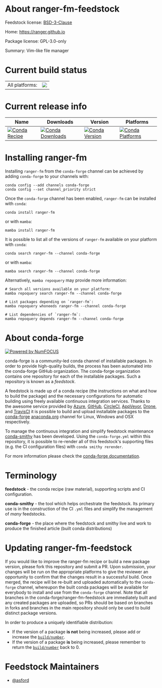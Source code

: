 About ranger-fm-feedstock
=========================

Feedstock license: [BSD-3-Clause](https://github.com/conda-forge/ranger-fm-feedstock/blob/main/LICENSE.txt)

Home: https://ranger.github.io

Package license: GPL-3.0-only

Summary: Vim-like file manager

Current build status
====================


<table><tr><td>All platforms:</td>
    <td>
      <a href="https://dev.azure.com/conda-forge/feedstock-builds/_build/latest?definitionId=10955&branchName=main">
        <img src="https://dev.azure.com/conda-forge/feedstock-builds/_apis/build/status/ranger-fm-feedstock?branchName=main">
      </a>
    </td>
  </tr>
</table>

Current release info
====================

| Name | Downloads | Version | Platforms |
| --- | --- | --- | --- |
| [![Conda Recipe](https://img.shields.io/badge/recipe-ranger--fm-green.svg)](https://anaconda.org/conda-forge/ranger-fm) | [![Conda Downloads](https://img.shields.io/conda/dn/conda-forge/ranger-fm.svg)](https://anaconda.org/conda-forge/ranger-fm) | [![Conda Version](https://img.shields.io/conda/vn/conda-forge/ranger-fm.svg)](https://anaconda.org/conda-forge/ranger-fm) | [![Conda Platforms](https://img.shields.io/conda/pn/conda-forge/ranger-fm.svg)](https://anaconda.org/conda-forge/ranger-fm) |

Installing ranger-fm
====================

Installing `ranger-fm` from the `conda-forge` channel can be achieved by adding `conda-forge` to your channels with:

```
conda config --add channels conda-forge
conda config --set channel_priority strict
```

Once the `conda-forge` channel has been enabled, `ranger-fm` can be installed with `conda`:

```
conda install ranger-fm
```

or with `mamba`:

```
mamba install ranger-fm
```

It is possible to list all of the versions of `ranger-fm` available on your platform with `conda`:

```
conda search ranger-fm --channel conda-forge
```

or with `mamba`:

```
mamba search ranger-fm --channel conda-forge
```

Alternatively, `mamba repoquery` may provide more information:

```
# Search all versions available on your platform:
mamba repoquery search ranger-fm --channel conda-forge

# List packages depending on `ranger-fm`:
mamba repoquery whoneeds ranger-fm --channel conda-forge

# List dependencies of `ranger-fm`:
mamba repoquery depends ranger-fm --channel conda-forge
```


About conda-forge
=================

[![Powered by
NumFOCUS](https://img.shields.io/badge/powered%20by-NumFOCUS-orange.svg?style=flat&colorA=E1523D&colorB=007D8A)](https://numfocus.org)

conda-forge is a community-led conda channel of installable packages.
In order to provide high-quality builds, the process has been automated into the
conda-forge GitHub organization. The conda-forge organization contains one repository
for each of the installable packages. Such a repository is known as a *feedstock*.

A feedstock is made up of a conda recipe (the instructions on what and how to build
the package) and the necessary configurations for automatic building using freely
available continuous integration services. Thanks to the awesome service provided by
[Azure](https://azure.microsoft.com/en-us/services/devops/), [GitHub](https://github.com/),
[CircleCI](https://circleci.com/), [AppVeyor](https://www.appveyor.com/),
[Drone](https://cloud.drone.io/welcome), and [TravisCI](https://travis-ci.com/)
it is possible to build and upload installable packages to the
[conda-forge](https://anaconda.org/conda-forge) [anaconda.org](https://anaconda.org/)
channel for Linux, Windows and OSX respectively.

To manage the continuous integration and simplify feedstock maintenance
[conda-smithy](https://github.com/conda-forge/conda-smithy) has been developed.
Using the ``conda-forge.yml`` within this repository, it is possible to re-render all of
this feedstock's supporting files (e.g. the CI configuration files) with ``conda smithy rerender``.

For more information please check the [conda-forge documentation](https://conda-forge.org/docs/).

Terminology
===========

**feedstock** - the conda recipe (raw material), supporting scripts and CI configuration.

**conda-smithy** - the tool which helps orchestrate the feedstock.
                   Its primary use is in the construction of the CI ``.yml`` files
                   and simplify the management of *many* feedstocks.

**conda-forge** - the place where the feedstock and smithy live and work to
                  produce the finished article (built conda distributions)


Updating ranger-fm-feedstock
============================

If you would like to improve the ranger-fm recipe or build a new
package version, please fork this repository and submit a PR. Upon submission,
your changes will be run on the appropriate platforms to give the reviewer an
opportunity to confirm that the changes result in a successful build. Once
merged, the recipe will be re-built and uploaded automatically to the
`conda-forge` channel, whereupon the built conda packages will be available for
everybody to install and use from the `conda-forge` channel.
Note that all branches in the conda-forge/ranger-fm-feedstock are
immediately built and any created packages are uploaded, so PRs should be based
on branches in forks and branches in the main repository should only be used to
build distinct package versions.

In order to produce a uniquely identifiable distribution:
 * If the version of a package **is not** being increased, please add or increase
   the [``build/number``](https://docs.conda.io/projects/conda-build/en/latest/resources/define-metadata.html#build-number-and-string).
 * If the version of a package **is** being increased, please remember to return
   the [``build/number``](https://docs.conda.io/projects/conda-build/en/latest/resources/define-metadata.html#build-number-and-string)
   back to 0.

Feedstock Maintainers
=====================

* [@asford](https://github.com/asford/)

